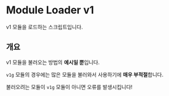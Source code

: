 # Module Loader v1
v1 모듈을 로드하는 스크립트입니다.



## 개요

v1 모듈을 불러오는 방법의 **예시일 뿐**입니다.

`v1g` 모듈의 경우에는 많은 모듈을 불러와서 사용하기에 **매우 부적절**합니다.



불러오려는 모듈이 `v1g` 모듈이 아니면 오류를 발생시킵니다!
